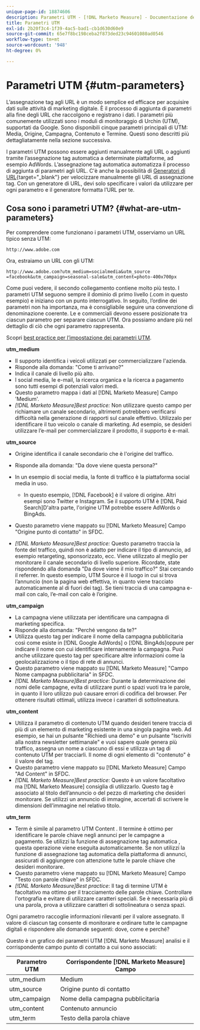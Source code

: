 ```yaml
---
unique-page-id: 18874606
description: Parametri UTM - [!DNL Marketo Measure] - Documentazione del prodotto
title: Parametri UTM
exl-id: 2b20f3c4-1f39-4ac5-bad1-cb1d630d60e9
source-git-commit: 65e7f8bc198ceba2f873ded23c94601080ad0546
workflow-type: tm+mt
source-wordcount: '948'
ht-degree: 0%

---
```


# Parametri UTM {#utm-parameters}

L’assegnazione tag agli URL è un modo semplice ed efficace per acquisire dati sulle attività di marketing digitale. È il processo di aggiunta di parametri alla fine degli URL che raccolgono e registrano i dati. I parametri più comunemente utilizzati sono i moduli di monitoraggio di Urchin (UTM), supportati da Google. Sono disponibili cinque parametri principali di UTM: Media, Origine, Campagna, Contenuto e Termine. Questi sono descritti più dettagliatamente nella sezione successiva.

I parametri UTM possono essere aggiunti manualmente agli URL o aggiunti tramite l’assegnazione tag automatica a determinate piattaforme, ad esempio AdWords. L’assegnazione tag automatica automatizza il processo di aggiunta di parametri agli URL. C&#39;è anche la possibilità di [Generatori di URL](https://ga-dev-tools.appspot.com/campaign-url-builder/){target=&quot;_blank&quot;} per velocizzare manualmente gli URL di assegnazione tag. Con un generatore di URL, devi solo specificare i valori da utilizzare per ogni parametro e il generatore formatta l’URL per te.

## Cosa sono i parametri UTM? {#what-are-utm-parameters}

Per comprendere come funzionano i parametri UTM, osserviamo un URL tipico senza UTM:

`http://www.adobe.com`

Ora, estraiamo un URL con gli UTM:

`http://www.adobe.com?utm_medium=socialmedia&utm_source =facebook&utm_campaign=seasonal-sale&utm_content=photo-400x700px`

Come puoi vedere, il secondo collegamento contiene molto più testo. I parametri UTM seguono sempre il dominio di primo livello (.com in questo esempio) e iniziano con un punto interrogativo. In seguito, l’ordine dei parametri non ha importanza, ma è consigliabile seguire una convenzione di denominazione coerente. Le e commerciali devono essere posizionate tra ciascun parametro per separare ciascun UTM. Ora possiamo andare più nel dettaglio di ciò che ogni parametro rappresenta.

Scopri [best practice per l’impostazione dei parametri UTM](/help/channel-tracking-and-setup/online-channels/best-practices-for-setting-up-utm-parameters.md).

**utm_medium**

* Il supporto identifica i veicoli utilizzati per commercializzare l&#39;azienda.
* Risponde alla domanda: &quot;Come ti arrivano?&quot;
* Indica il canale di livello più alto.
* I social media, le e-mail, la ricerca organica e la ricerca a pagamento sono tutti esempi di potenziali valori medi.
* Questo parametro mappa i dati al [!DNL Marketo Measure] Campo &#39;Medium&#39;.
* _[!DNL Marketo Measure]Best practice:_ Non utilizzare questo campo per richiamare un canale secondario, altrimenti potrebbero verificarsi difficoltà nella generazione di rapporti sul canale effettivo. Utilizzalo per identificare il tuo veicolo o canale di marketing. Ad esempio, se desideri utilizzare l’e-mail per commercializzare il prodotto, il supporto è e-mail.

**utm_source**

* Origine identifica il canale secondario che è l&#39;origine del traffico.
* Risponde alla domanda: &quot;Da dove viene questa persona?&quot;
* In un esempio di social media, la fonte di traffico è la piattaforma social media in uso.
   * In questo esempio, [!DNL Facebook] è il valore di origine. Altri esempi sono Twitter e Instagram. Se il supporto UTM è [!DNL Paid Search]D&#39;altra parte, l&#39;origine UTM potrebbe essere AdWords o BingAds.

* Questo parametro viene mappato su [!DNL Marketo Measure] Campo &quot;Origine punto di contatto&quot; in SFDC.
* _[!DNL Marketo Measure]Best practice:_ Questo parametro traccia la fonte del traffico, quindi non è adatto per indicare il tipo di annuncio, ad esempio retargeting, sponsorizzato, ecc. Viene utilizzato al meglio per monitorare il canale secondario di livello superiore. Ricordate, state rispondendo alla domanda &quot;Da dove viene il mio traffico?&quot; Stai cercando il referrer. In questo esempio, UTM Source è il luogo in cui si trova l’annuncio (non la pagina web effettiva, in quanto viene tracciato automaticamente al di fuori dei tag). Se tieni traccia di una campagna e-mail con calo, l’e-mail con calo è l’origine.

**utm_campaign**

* La campagna viene utilizzata per identificare una campagna di marketing specifica.
* Risponde alla domanda: &quot;Perché vengono da te?&quot;
* Utilizza questo tag per indicare il nome della campagna pubblicitaria così come esiste in [!DNL Google AdWords] o [!DNL BingAds]oppure per indicare il nome con cui identificare internamente la campagna. Puoi anche utilizzare questo tag per specificare altre informazioni come la geolocalizzazione o il tipo di rete di annunci.
* Questo parametro viene mappato su [!DNL Marketo Measure] &quot;Campo Nome campagna pubblicitaria&quot; in SFDC.
* _[!DNL Marketo Measure]Best practice_: Durante la determinazione dei nomi delle campagne, evita di utilizzare punti o spazi vuoti tra le parole, in quanto il loro utilizzo può causare errori di codifica del browser. Per ottenere risultati ottimali, utilizza invece i caratteri di sottolineatura.

**utm_content**

* Utilizza il parametro di contenuto UTM quando desideri tenere traccia di più di un elemento di marketing esistente in una singola pagina web. Ad esempio, se hai un pulsante &quot;Richiedi una demo&quot; e un pulsante &quot;Iscriviti alla nostra newsletter settimanale&quot; e vuoi sapere quale genera più traffico, assegna un nome a ciascuno di essi e utilizza un tag di contenuto UTM per tracciarli. Il nome di ogni elemento di &quot;contenuto&quot; è il valore del tag.
* Questo parametro viene mappato su [!DNL Marketo Measure] Campo &quot;Ad Content&quot; in SFDC.
* _[!DNL Marketo Measure]Best practice_: Questo è un valore facoltativo ma [!DNL Marketo Measure] consiglia di utilizzarlo. Questo tag è associato al titolo dell’annuncio o del pezzo di marketing che desideri monitorare. Se utilizzi un annuncio di immagine, accertati di scrivere le dimensioni dell’immagine nel relativo titolo.

**utm_term**

* Term è simile al parametro UTM Content . Il termine è ottimo per identificare le parole chiave negli annunci per le campagne a pagamento. Se utilizzi la funzione di assegnazione tag automatica , questa operazione viene eseguita automaticamente. Se non utilizzi la funzione di assegnazione tag automatica della piattaforma di annunci, assicurati di aggiungere con attenzione tutte le parole chiave che desideri monitorare.
* Questo parametro viene mappato su [!DNL Marketo Measure] Campo &quot;Testo con parole chiave&quot; in SFDC.
* _[!DNL Marketo Measure]Best practice_: Il tag di termine UTM è facoltativo ma ottimo per il tracciamento delle parole chiave. Controllare l&#39;ortografia e evitare di utilizzare caratteri speciali. Se è necessaria più di una parola, prova a utilizzare caratteri di sottolineatura o senza spazi.

Ogni parametro raccoglie informazioni rilevanti per il valore assegnato. Il valore di ciascun tag consente di monitorare e ordinare tutte le campagne digitali e rispondere alle domande seguenti: dove, come e perché?

Questo è un grafico dei parametri UTM [!DNL Marketo Measure] analisi e il corrispondente campo punto di contatto a cui sono associati:

| **Parametro UTM** | **Corrispondente [!DNL Marketo Measure] Campo** |
|---|---|
| utm_medium | Medium |
| utm_source | Origine punto di contatto |
| utm_campaign | Nome della campagna pubblicitaria |
| utm_content | Contenuto annuncio |
| utm_term | Testo della parola chiave |

